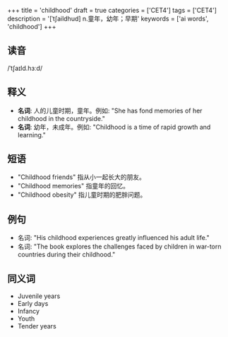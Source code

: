 +++
title = 'childhood'
draft = true
categories = ['CET4']
tags = ['CET4']
description = '[ˈt∫aildhud] n.童年，幼年；早期'
keywords = ['ai words', 'childhood']
+++

## 读音
/ˈtʃaɪld.hɜːd/

## 释义
- **名词**: 人的儿童时期，童年。例如: "She has fond memories of her childhood in the countryside."
- **名词**: 幼年，未成年。例如: "Childhood is a time of rapid growth and learning."

## 短语
- "Childhood friends" 指从小一起长大的朋友。
- "Childhood memories" 指童年的回忆。
- "Childhood obesity" 指儿童时期的肥胖问题。

## 例句
- 名词: "His childhood experiences greatly influenced his adult life."
- 名词: "The book explores the challenges faced by children in war-torn countries during their childhood."

## 同义词
- Juvenile years
- Early days
- Infancy
- Youth
- Tender years
